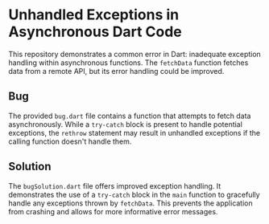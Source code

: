 # Unhandled Exceptions in Asynchronous Dart Code

This repository demonstrates a common error in Dart:  inadequate exception handling within asynchronous functions. The `fetchData` function fetches data from a remote API, but its error handling could be improved.

## Bug

The provided `bug.dart` file contains a function that attempts to fetch data asynchronously. While a `try-catch` block is present to handle potential exceptions, the `rethrow` statement may result in unhandled exceptions if the calling function doesn't handle them.

## Solution

The `bugSolution.dart` file offers improved exception handling. It demonstrates the use of a `try-catch` block in the `main` function to gracefully handle any exceptions thrown by `fetchData`.  This prevents the application from crashing and allows for more informative error messages.
